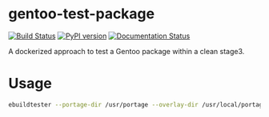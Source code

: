# gentoo-test-package

[![Build Status](https://travis-ci.org/nicolasbock/gentoo-test-package.svg?branch=master)](https://travis-ci.org/nicolasbock/gentoo-test-package)
[![PyPI version](https://badge.fury.io/py/ebuildtester.svg)](https://badge.fury.io/py/ebuildtester)
[![Documentation Status](https://readthedocs.org/projects/ebuildtester/badge/?version=latest)](http://ebuildtester.readthedocs.io/en/latest/?badge=latest)

A dockerized approach to test a Gentoo package within a clean stage3.

Usage
=====

```bash
ebuildtester --portage-dir /usr/portage --overlay-dir /usr/local/portage --use R boost imaging python qt5 rendering views --unmask =sci-libs/vtk-8.0.1 --with-X --atom =sci-libs/vtk-8.0.1
```
